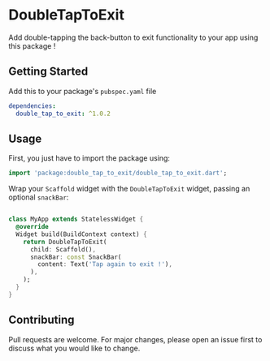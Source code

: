 # DoubleTapToExit

Add double-tapping the back-button to exit functionality to your app using this package !

## Getting Started

Add this to your package's `pubspec.yaml` file

```yaml
dependencies:
  double_tap_to_exit: ^1.0.2
```

## Usage

First, you just have to import the package using:

```dart
import 'package:double_tap_to_exit/double_tap_to_exit.dart';
```

Wrap your `Scaffold` widget with the `DoubleTapToExit` widget, passing an optional `snackBar`:


```dart

class MyApp extends StatelessWidget {
  @override
  Widget build(BuildContext context) {
    return DoubleTapToExit(
      child: Scaffold(),
      snackBar: const SnackBar(
        content: Text('Tap again to exit !'),
      ),
    );
  }
}

```
## Contributing
Pull requests are welcome. For major changes, please open an issue first to discuss what you would like to change.